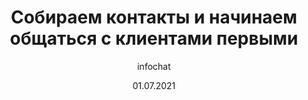 ---
title: Собираем контакты и начинаем общаться с клиентами первыми
date: 01.07.2021
image: engagement-marketing-abstract-concept.jpeg
excerpt: Бывают ситуации, когда клиенты пишут сами. Они начинают диалог, задают вопросы, поддерживают беседу и делают заказы. Но...
author: infochat
category: customizeInfochat
---